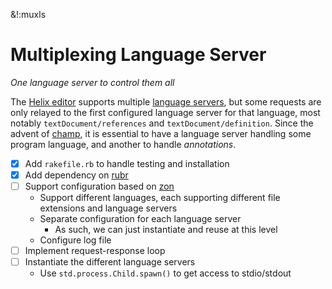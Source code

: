 &!:muxls

# Multiplexing Language Server

_One language server to control them all_

The [Helix editor](https://helix-editor.com) supports multiple [language servers](https://microsoft.github.io/language-server-protocol/), but some requests are only relayed to the first configured language server for that language, most notably `textDocument/references` and `textDocument/definition`. Since the advent of [champ](https://github.com/gfannes/champ), it is essential to have a language server handling some program language, and another to handle _annotations_.

- [x] Add `rakefile.rb` to handle testing and installation
- [x] Add dependency on [rubr](https://github.com/gfannes/rubr)
- [ ] Support configuration based on [zon](https://ziglang.org/documentation/master/std/#std.zon)
	- Support different languages, each supporting different file extensions and language servers
	- Separate configuration for each language server
		- As such, we can just instantiate and reuse at this level
	- Configure log file
- [ ] Implement request-response loop
- [ ] Instantiate the different language servers
	- Use `std.process.Child.spawn()` to get access to stdio/stdout
